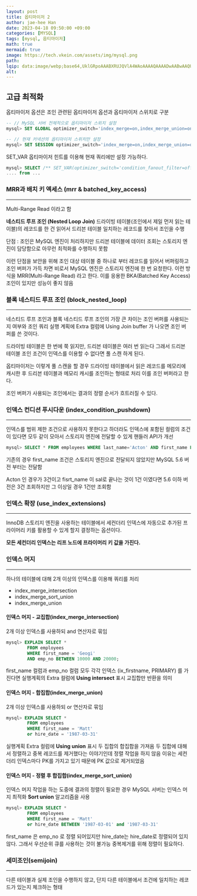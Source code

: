 ```yaml
---
layout: post  
title: 옵티마이저 2 
author: jae-hee Han  
date: 2023-04-18 09:50:00 +09:00  
categories: [MYSQL]  
tags: [mysql, 옵티마이저]  
math: true  
mermaid: true  
image: https://tech.vkein.com/assets/img/mysql.png
path:   
lqip: data:image/webp;base64,UklGRpoAAABXRUJQVlA4WAoAAAAQAAAADwAABwAAQUxQSDIAAAARL0AmbZurmr57yyIiqE8oiG0bejIYEQTgqiDA9vqnsUSI6H+oAERp2HZ65qP/VIAWAFZQOCBCAAAA8AEAnQEqEAAIAAVAfCWkAALp8sF8rgRgAP7o9FDvMCkMde9PK7euH5M1m6VWoDXf2FkP3BqV0ZYbO6NA/VFIAAAA  
alt:
---
```


## 고급 최적화

옵티마이저 옵션은 조인 관련된 옵티마이저 옵션과 옵티마이저 스위치로 구분

```sql
-- // MySQL 서버 전체적으로 옵티마이저 스위치 설정 
mysql> SET GLOBAL optimizer_switch='index_merge=on,index_merge_union=on,...';

-- // 현재 커넥션의 옵티마이저 스위치만 설정 
mysql> SET SESSION optimizer_switch='index_merge=on,index_merge_union=on,...';
```

SET_VAR 옵티마이저 힌트를 이용해 현재 쿼리에만 설정 가능하다.
```sql
mysql> SELECT /** SET_VAR(optimizer_switch='condition_fanout_filter=off') */
.... from ...
```

### MRR과 배치 키 엑세스 (mrr & batched_key_access)
<hr/>
Multi-Range Read 이라고 함

**네스티드 루프 조인 (Nested Loop Join)**
드라이빙 테이블(조인에서 제일 먼저 읽는 테이블)의 레코드를 한 건 읽어서 드리븐 테이블 일치하는 레코드를 찾아서 조인을 수행

단점 : 조인은 MySQL 엔진이 처리하지만 드리븐 테이블에 데이터 조회는 스토리지 엔진이 담당함으로 아무런 최적화를 수행하지 못함

이런 단점을 보안을 위해 조인 대상 테이블 중 하나로 부터 레코드를 읽어서 버퍼링하고 조인 버퍼가 가득 차면 비로서 MySQL 엔진은 스토리지 엔진에 한 번 요청한다. 
이런 방식을 MRR(Multi-Range Read) 라고 한다. 이를 응용한 BKA(Batched Key Access) 조인이 있지만 성능이 좋지 않음

### 블록 네스티드 루프 조인 (block_nested_loop)
<hr/>
네스티드 루프 조인과 블록 네스티드 루프 조인의 가장 큰 차이는 조인 버퍼를 사용되는지 여부와 조인 쿼리 실행 계획에 Extra 컬럼에 Using Join buffer 가 나오면 조인 버퍼를 쓴 것이다. 

드라이빙 테이블은 한 번에 쭉 읽지만, 드리븐 테이블은 여러 번 읽는다 그래서 드리븐 테이블 조인 조건이 인덱스를 이용할 수 없다면 풀 스캔 하게 된다. 

옵티마이저는 이렇게 풀 스캔을 할 경우 드라이빙 테이블에서 읽은 레코드를 메모리에 캐시한 후 드리븐 테이블과 메모리 캐시를 조인하는 형태로 처리 이를 조인 버퍼라고 한다. 

조인 버퍼가 사용되는 조인에서는 결과의 정렬 순서가 흐트러질 수 있다. 

### 인덱스 컨디션 푸시다운 (index_condition_pushdown)
<hr/>
인덱스를 범위 제한 조건으로 사용하지 못한다고 하더라도 인덱스에 포함된 컬럼의 조건이 있다면 모두 같이 모아서 스토리지 엔진에 전달할 수 있게 핸들러 API가 개선

```sql
mysql> SELECT * FROM employees WHERE last_name='Acton' AND first_name Like '%sal'; 
```
기존의 경우 first_name 조건은 스토리지 엔진으로 전달되지 않았지만 MySQL 5.6 버전 부터는 전달함

Acton 인 경우가 3건이고 fisrt_name 이 sal로 끝나는 것이 1건 이였다면 5.6 이하 버전은 3건 조회하지만 그 이상일 경우 1건만 조회함

### 인덱스 확장 (use_index_extensions)
<hr/>
InnoDB 스토리지 엔진을 사용하는 테이블에서 세컨더리 인덱스에 자동으로 추가된 프라이머리 키를 활용할 수 있게 할지 결정하는 옵션이다. 

**모든 세컨더리 인덱스는 리프 노드에 프라이머리 키 값을 가진다.**

### 인덱스 머지
<hr/>
하나의 테이블에 대해 2개 이상의 인덱스를 이용해 쿼리를 처리

- index_merge_intersection
- index_merge_sort_union
- index_merge_union


#### 인덱스 머지 - 교집합(index_merge_intersection)
2개 이상 인덱스를 사용하되 and 연산자로 묶임
```sql
mysql> EXPLAIN SELECT *
        FROM employees
        WHERE first_name = 'Geogi' 
        AND emp_no BETWEEN 10000 AND 20000;
```
first_name 컬럼과 emp_no 컬럼 모두 각각 인덱스 (ix_firstname, PRIMARY) 를 가진다면
실행계획의 Extra 컬럼에 **Using intersect** 표시 교집합만 반환을 의미

#### 인덱스 머지 - 합집합(index_merge_union)
2개 이상 인덱스를 사용하되 or 연산자로 묶임
```sql
mysql> EXPLAIN SELECT *
        FROM employees
        WHERE first_name = 'Matt' 
        or hire_date = '1987-03-31'
```
실행계획 Extra 컬럼에 **Using union** 표시 두 집합의 합집합을 가져옴 
두 집합에 대해서 정렬하고 중복 레코드를 제거했다는 이야기인데 정렬 작업을 하지 않음
이유는 세컨더리 인덱스마다 PK를 가지고 있기 때문에 PK 값으로 제거되었음 

#### 인덱스 머지 - 정렬 후 합집합(index_merge_sort_union)
인덱스 머지 작업을 하는 도중에 결과의 정렬이 필요한 경우 
MySQL 서버는 인덱스 머지 최적화 **Sort union** 알고리즘을 사용

```sql
mysql> EXPLAIN SELECT *
        FROM employees
        WHERE first_name = 'Matt' 
        or hire_date BETWEEN '1987-03-01' and '1987-03-31'
```

first_name 은 emp_no 로 정렬 되어있지만 hire_date는 hire_date로 정렬되어 있지 않다. 
그래서 우선순위 큐를 사용하는 것이 불가능 중복제거를 위해 정렬이 필요하다.

### 세미조인(semijoin)
<hr/>
다른 테이블과 실제 조인을 수행하지 않고, 단지 다른 테이블에서 조건에 일치하는 레코드가 있는지 체크하는 형태

